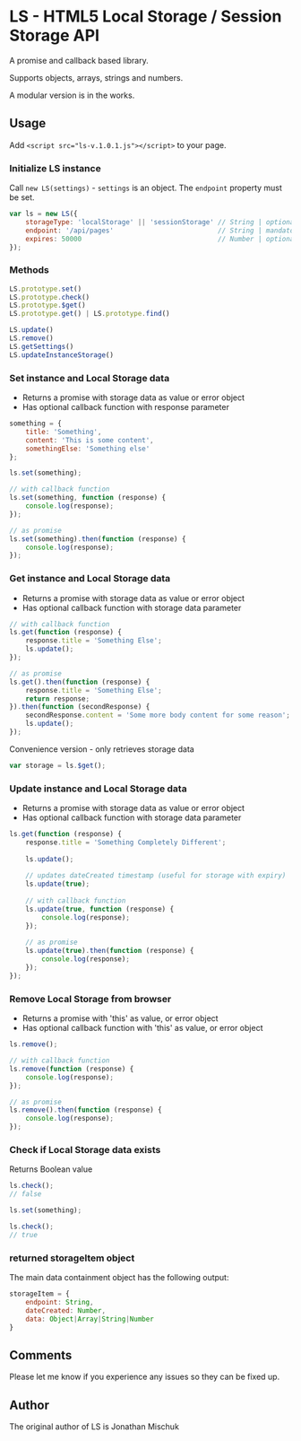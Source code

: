 # LS - HTML5 Local Storage / Session Storage API

A promise and callback based library.

Supports objects, arrays, strings and numbers.

A modular version is in the works.
 
## Usage

Add `<script src="ls-v.1.0.1.js"></script>` to your page.

### Initialize LS instance

Call `new LS(settings)` - `settings` is an object. The `endpoint` property must be set.

```javascript
var ls = new LS({
    storageType: 'localStorage' || 'sessionStorage' // String | optional | default 'localStorage'
    endpoint: '/api/pages'                          // String | mandatory | default undefined
    expires: 50000                                  // Number | optional | milliseconds | default undefined
});
```

### Methods

```javascript
LS.prototype.set()
LS.prototype.check()
LS.prototype.$get()
LS.prototype.get() | LS.prototype.find()

LS.update()
LS.remove()
LS.getSettings()
LS.updateInstanceStorage()
```

### Set instance and Local Storage data 

* Returns a promise with storage data as value or error object
* Has optional callback function with response parameter

```javascript
something = {
    title: 'Something',
    content: 'This is some content',
    somethingElse: 'Something else'
};

ls.set(something);

// with callback function
ls.set(something, function (response) {
    console.log(response);    
});

// as promise
ls.set(something).then(function (response) {
    console.log(response);
});
```

### Get instance and Local Storage data

* Returns a promise with storage data as value or error object
* Has optional callback function with storage data parameter

```javascript
// with callback function
ls.get(function (response) {
    response.title = 'Something Else';
    ls.update();
});

// as promise
ls.get().then(function (response) {
    response.title = 'Something Else';
    return response;
}).then(function (secondResponse) {
    secondResponse.content = 'Some more body content for some reason';
    ls.update();
});
```

Convenience version - only retrieves storage data

```javascript
var storage = ls.$get();
```

### Update instance and Local Storage data

* Returns a promise with storage data as value or error object
* Has optional callback function with storage data parameter

```javascript
ls.get(function (response) {
    response.title = 'Something Completely Different';
    
    ls.update();
    
    // updates dateCreated timestamp (useful for storage with expiry)
    ls.update(true);
    
    // with callback function
    ls.update(true, function (response) {
        console.log(response);
    });
    
    // as promise
    ls.update(true).then(function (response) {
        console.log(response);
    });    
});
```
    
### Remove Local Storage from browser

* Returns a promise with 'this' as value, or error object
* Has optional callback function with 'this' as value, or error object

```javascript
ls.remove();

// with callback function
ls.remove(function (response) {
    console.log(response);
});

// as promise
ls.remove().then(function (response) {
    console.log(response);
});
```

### Check if Local Storage data exists

Returns Boolean value

```javascript    
ls.check();
// false

ls.set(something);

ls.check();
// true
```

### returned storageItem object

The main data containment object has the following output:

```javascript
storageItem = {
    endpoint: String,
    dateCreated: Number,
    data: Object|Array|String|Number
}
```

## Comments

Please let me know if you experience any issues so they can be fixed up.

## Author

The original author of LS is Jonathan Mischuk
